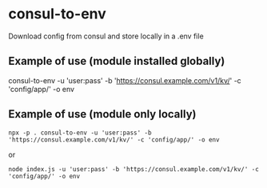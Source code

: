 # consul-to-env
Download config from consul and store locally in a .env file

## Example of use (module installed globally)
consul-to-env -u 'user:pass' -b 'https://consul.example.com/v1/kv/' -c 'config/app/' -o env

## Example of use (module only locally)
```
npx -p . consul-to-env -u 'user:pass' -b 'https://consul.example.com/v1/kv/' -c 'config/app/' -o env
```
or
```
node index.js -u 'user:pass' -b 'https://consul.example.com/v1/kv/' -c 'config/app/' -o env
```